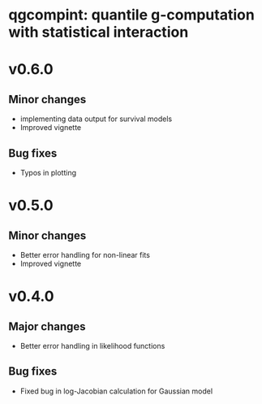# qgcompint: quantile g-computation with statistical interaction

# v0.6.0
## Minor changes
- implementing data output for survival models
- Improved vignette

## Bug fixes
- Typos in plotting

# v0.5.0
## Minor changes
- Better error handling for non-linear fits
- Improved vignette


# v0.4.0
## Major changes
- Better error handling in likelihood functions

## Bug fixes
- Fixed bug in log-Jacobian calculation for Gaussian model
